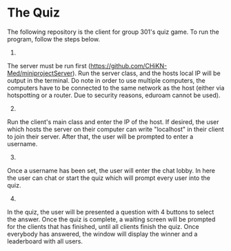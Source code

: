 # The Quiz
The following repository is the client for group 301's quiz game. To run the program, follow the steps below.

1)
The server must be run first (https://github.com/CHiKN-Med/miniprojectServer). Run the server class, and the hosts local IP will be output in the terminal. Do note in order to use multiple computers, the computers have to be connected to the same network as the host (either via hotspotting or a router. Due to security reasons, eduroam cannot be used).

2)
Run the client's main class and enter the IP of the host. If desired, the user which hosts the server on their computer can write "localhost" in their client to join their server. After that, the user will be prompted to enter a username.

3)
Once a username has been set, the user will enter the chat lobby. In here the user can chat or start the quiz which will prompt every user into the quiz.

4)
In the quiz, the user will be presented a question with 4 buttons to select the answer. Once the quiz is complete, a waiting screen will be prompted for the clients that has finished, until all clients finish the quiz. Once everybody has answered, the window will display the winner and a leaderboard with all users.

